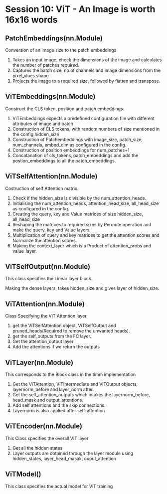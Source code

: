 # Session 10: ViT - An Image is worth 16x16 words

## PatchEmbeddings(nn.Module)

Conversion of an image size to the patch embeddings

1. Takes an input image, check the dimensions of the image and calculates the number of patches required.
2. Captures the batch size, no.of channels and image dimensions from the pixel_vlues.shape
3. Projects the image to a required size, followed by flatten and transpose.

## ViTEmbeddings(nn.Module)

Construct the CLS token, position and patch embeddings.

1. ViTEmbeddings expects a predefined configuration file with different attributes of image and batch
2. Construction of CLS tokens, with random numbers of size mentioned in the config.hidden_size
3. Construction of Patchembeddings with image_size, patch_size, num_channels, embed_dim as configured in the config.
4. Construction of position embeddings for num_patches+1
5. Concatanation of cls_tokens, patch_embeddings and add the postion_embeddings to all the patch_embeddings.

## ViTSelfAttention(nn.Module)

Costruction of self Attention matrix.

1. Check if the hidden_size is divisible by the num_attention_heads.
2. Initialising the num_attention_heads, attention_head_size, all_head_size as configured in the config.
3. Creating the query, key and Value matrices of size hidden_size, all_head_size
4. Reshaping the matrices to required sizes by Permute operation and make the query, key and Value layers.
5. Multiplication of query and key matrices to get the attention scores and Normalize the attention scores.
6. Making the context_layer which is a Product of attention_probs and value_layer.

## ViTSelfOutput(nn.Module)

This class specifies the Linear layer block.

Making the dense layers, takes hidden_size and gives layer of hidden_size.

## ViTAttention(nn.Module)

Class Specifying the ViT Attention layer.

1. get the ViTSelfAttention object, ViTSelfOutput and pruned_heads(Required to remove the unwanted heads).
2. get the self_outputs from the FC layer.
3. Get the attention_output layer
4. Add the attentions if we return the outputs

## ViTLayer(nn.Module)

This corresponds to the Block class in the timm implementation

1. Get the ViTAttention, ViTIntermediate and ViTOutput objects, layernorm_before and layer_norm after.
2. Get the self_attention_outputs which intakes the layernorm_before, head_mask and output_attentions.
3. Add self attentions and the skip connections.
4. Layernorm is also applied after self-attention

## ViTEncoder(nn.Module)

This Class specifies the overall VIT layer

1. Get all the hidden states
2. Layer outputs are obtained through the layer module using hidden_states, layer_head_masak, ouput_attention

## ViTModel()

This class specifies the actual model for ViT training
